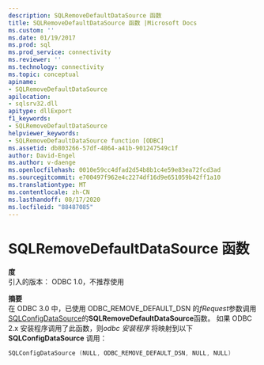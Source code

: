 ```yaml
---
description: SQLRemoveDefaultDataSource 函数
title: SQLRemoveDefaultDataSource 函数 |Microsoft Docs
ms.custom: ''
ms.date: 01/19/2017
ms.prod: sql
ms.prod_service: connectivity
ms.reviewer: ''
ms.technology: connectivity
ms.topic: conceptual
apiname:
- SQLRemoveDefaultDataSource
apilocation:
- sqlsrv32.dll
apitype: dllExport
f1_keywords:
- SQLRemoveDefaultDataSource
helpviewer_keywords:
- SQLRemoveDefaultDataSource function [ODBC]
ms.assetid: db803266-57df-4864-a41b-901247549c1f
author: David-Engel
ms.author: v-daenge
ms.openlocfilehash: 0010e59cc4dfad2d54b8b1c4e59e83ea72fcd3ad
ms.sourcegitcommit: e700497f962e4c2274df16d9e651059b42ff1a10
ms.translationtype: MT
ms.contentlocale: zh-CN
ms.lasthandoff: 08/17/2020
ms.locfileid: "88487085"
---
```

# <a name="sqlremovedefaultdatasource-function"></a>SQLRemoveDefaultDataSource 函数
**度**  
 引入的版本： ODBC 1.0，不推荐使用  
  
 **摘要**  
 在 ODBC 3.0 中，已使用 ODBC_REMOVE_DEFAULT_DSN 的*fRequest*参数调用[SQLConfigDataSource](../../../odbc/reference/syntax/sqlconfigdatasource-function.md)的**SQLRemoveDefaultDataSource**函数。 如果 ODBC 2.x 安装程序调用了此函数，则*odbc 安装程序* 将映射到以下 **SQLConfigDataSource** 调用：  
  
```cpp  
SQLConfigDataSource (NULL, ODBC_REMOVE_DEFAULT_DSN, NULL, NULL)  
```
